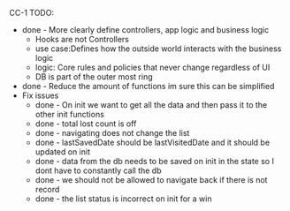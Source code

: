 CC-1 TODO:
  - done - More clearly define controllers, app logic and business logic
    - Hooks are not Controllers
    - use case:Defines how the outside world interacts with the business logic
    - logic: Core rules and policies that never change regardless of UI
    - DB is part of the outer most ring
  - done - Reduce the amount of functions im sure this can be simplified
  - Fix issues
    - done - On init we want to get all the data and then pass it to the other init functions
    - done - total lost count is off
    - done - navigating does not change the list
    - done - lastSavedDate should be lastVisitedDate and it should be updated on init
    - done - data from the db needs to be saved on init in the state so I dont have to constantly call the db
    - done - we should not be allowed to navigate back if there is not record
    - done - the list status is incorrect on init for a win

